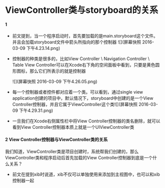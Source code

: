 # ViewController类与storyboard的关系
#### 1
- 前文提到，当一个程序启动时，首先要加载的是main.storyboard这个文件。并且会加载storyboard文件中箭头所指向的那个控制器
![](屏幕快照 2016-03-09 下午4.23.14.png)
- 控制器的种类是很多的，比如View Controller \ Navigation Controller \ Table View Controller可以在Xcode右下角的空间面板中看到，只要是黄色圆形图标，那么它们所表示的就是控制器

  ![](屏幕快照 2016-03-09 下午4.26.05.png) 
- 每一个控制器或者控件都对应着一个类。可以看到，通过single view application创建的项目中，默认情况下，storyboard中创建的是一个View Controller控制器，并且它属于ViewController这个类![](屏幕快照 2016-03-09 下午4.29.31.png)
- 一旦我们在Xcode右侧属性栏中将View Controller控制器的类名删除，就可以看到View Controller控制器本质上就是一个UIViewController类

#### 2 View Controller控制器与ViewController类的关系
我们知道，ViewController类是项目创建时，系统帮我们创建的，那么ViewController类和程序启动后首先加载的View Controller控制器到底是一个什么关系？
- 前文在提到xib时说道，xib不仅可以单独使用来添加到主视图中，也可以和xib控制器一起